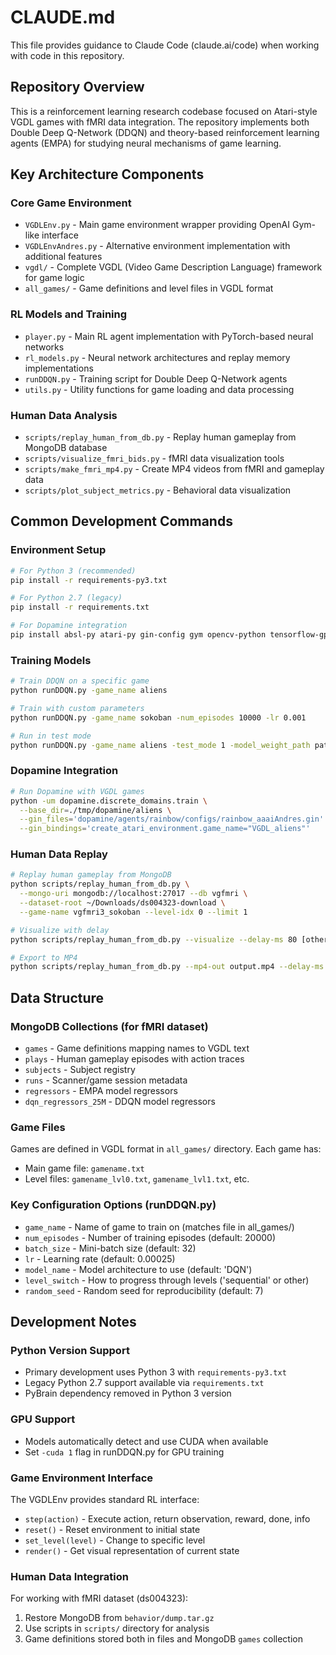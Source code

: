 # CLAUDE.md

This file provides guidance to Claude Code (claude.ai/code) when working with code in this repository.

## Repository Overview

This is a reinforcement learning research codebase focused on Atari-style VGDL games with fMRI data integration. The repository implements both Double Deep Q-Network (DDQN) and theory-based reinforcement learning agents (EMPA) for studying neural mechanisms of game learning.

## Key Architecture Components

### Core Game Environment
- `VGDLEnv.py` - Main game environment wrapper providing OpenAI Gym-like interface
- `VGDLEnvAndres.py` - Alternative environment implementation with additional features
- `vgdl/` - Complete VGDL (Video Game Description Language) framework for game logic
- `all_games/` - Game definitions and level files in VGDL format

### RL Models and Training
- `player.py` - Main RL agent implementation with PyTorch-based neural networks
- `rl_models.py` - Neural network architectures and replay memory implementations
- `runDDQN.py` - Training script for Double Deep Q-Network agents
- `utils.py` - Utility functions for game loading and data processing

### Human Data Analysis
- `scripts/replay_human_from_db.py` - Replay human gameplay from MongoDB database
- `scripts/visualize_fmri_bids.py` - fMRI data visualization tools
- `scripts/make_fmri_mp4.py` - Create MP4 videos from fMRI and gameplay data
- `scripts/plot_subject_metrics.py` - Behavioral data visualization

## Common Development Commands

### Environment Setup
```bash
# For Python 3 (recommended)
pip install -r requirements-py3.txt

# For Python 2.7 (legacy)
pip install -r requirements.txt

# For Dopamine integration
pip install absl-py atari-py gin-config gym opencv-python tensorflow-gpu
```

### Training Models
```bash
# Train DDQN on a specific game
python runDDQN.py -game_name aliens

# Train with custom parameters
python runDDQN.py -game_name sokoban -num_episodes 10000 -lr 0.001

# Run in test mode
python runDDQN.py -game_name aliens -test_mode 1 -model_weight_path path/to/weights
```

### Dopamine Integration
```bash
# Run Dopamine with VGDL games
python -um dopamine.discrete_domains.train \
  --base_dir=./tmp/dopamine/aliens \
  --gin_files='dopamine/agents/rainbow/configs/rainbow_aaaiAndres.gin' \
  --gin_bindings='create_atari_environment.game_name="VGDL_aliens"'
```

### Human Data Replay
```bash
# Replay human gameplay from MongoDB
python scripts/replay_human_from_db.py \
  --mongo-uri mongodb://localhost:27017 --db vgfmri \
  --dataset-root ~/Downloads/ds004323-download \
  --game-name vgfmri3_sokoban --level-idx 0 --limit 1

# Visualize with delay
python scripts/replay_human_from_db.py --visualize --delay-ms 80 [other args]

# Export to MP4
python scripts/replay_human_from_db.py --mp4-out output.mp4 --delay-ms 120 [other args]
```

## Data Structure

### MongoDB Collections (for fMRI dataset)
- `games` - Game definitions mapping names to VGDL text
- `plays` - Human gameplay episodes with action traces
- `subjects` - Subject registry
- `runs` - Scanner/game session metadata
- `regressors` - EMPA model regressors
- `dqn_regressors_25M` - DDQN model regressors

### Game Files
Games are defined in VGDL format in `all_games/` directory. Each game has:
- Main game file: `gamename.txt`
- Level files: `gamename_lvl0.txt`, `gamename_lvl1.txt`, etc.

### Key Configuration Options (runDDQN.py)
- `game_name` - Name of game to train on (matches file in all_games/)
- `num_episodes` - Number of training episodes (default: 20000)
- `batch_size` - Mini-batch size (default: 32)
- `lr` - Learning rate (default: 0.00025)
- `model_name` - Model architecture to use (default: 'DQN')
- `level_switch` - How to progress through levels ('sequential' or other)
- `random_seed` - Random seed for reproducibility (default: 7)

## Development Notes

### Python Version Support
- Primary development uses Python 3 with `requirements-py3.txt`
- Legacy Python 2.7 support available via `requirements.txt`
- PyBrain dependency removed in Python 3 version

### GPU Support
- Models automatically detect and use CUDA when available
- Set `-cuda 1` flag in runDDQN.py for GPU training

### Game Environment Interface
The VGDLEnv provides standard RL interface:
- `step(action)` - Execute action, return observation, reward, done, info
- `reset()` - Reset environment to initial state
- `set_level(level)` - Change to specific level
- `render()` - Get visual representation of current state

### Human Data Integration
For working with fMRI dataset (ds004323):
1. Restore MongoDB from `behavior/dump.tar.gz`
2. Use scripts in `scripts/` directory for analysis
3. Game definitions stored both in files and MongoDB `games` collection